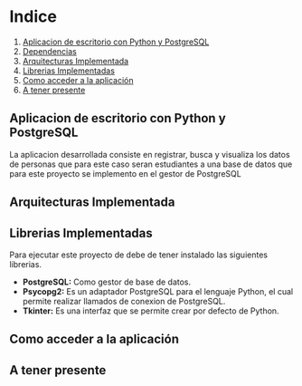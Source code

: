 
<h1>Indice</h1>
<ol>
      <li><a href="#uno">Aplicacion de escritorio con Python y PostgreSQL</a></li>
      <li><a href="#dos">Dependencias</a></li>
      <li><a href="#tres">Arquitecturas Implementada</a></li>
      <li><a href="#cuatro">Librerias Implementadas</a></li>
      <li><a href="#cinco">Como acceder a la aplicación</a></li>
      <li><a href="#seis">A tener presente</a></li>
 </ol>
 
 <h2 id="uno">Aplicacion de escritorio con Python y PostgreSQL</h2>
La aplicacion desarrollada consiste en registrar, busca y visualiza los datos de personas que para este caso seran estudiantes a una base de datos que para este proyecto se implemento en el gestor de PostgreSQL


 
 <h2 id="tres">Arquitecturas Implementada</h2>
 

 
 <h2 id="cuatro">Librerias Implementadas</h2>
 
  Para ejecutar este proyecto de debe de tener instalado las siguientes librerias.
 
 - **PostgreSQL:**  Como gestor de base de datos. 
 - **Psycopg2:** Es un adaptador PostgreSQL para el lenguaje Python, el cual permite realizar llamados de conexion de PostgreSQL.
 - **Tkinter:** Es una interfaz que se permite crear por defecto de Python.
 
 
 <h2 id="cinco">Como acceder a la aplicación</h2>
 
 
 <h2 id="seis">A tener presente</h2>
 
 
 
 
 




